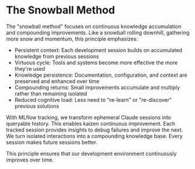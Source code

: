 # The Snowball Method

The "snowball method" focuses on continuous knowledge accumulation and compounding improvements. Like a snowball rolling downhill, gathering more snow and momentum, this principle emphasizes:

- Persistent context: Each development session builds on accumulated knowledge from previous sessions
- Virtuous cycle: Tools and systems become more effective the more they're used
- Knowledge persistence: Documentation, configuration, and context are preserved and enhanced over time
- Compounding returns: Small improvements accumulate and multiply rather than remaining isolated
- Reduced cognitive load: Less need to "re-learn" or "re-discover" previous solutions

With MLflow tracking, we transform ephemeral Claude sessions into queryable history. This enables kaizen continuous improvement. Each tracked session provides insights to debug failures and improve the next. We turn isolated interactions into a compounding knowledge base. Every session makes future sessions better.

This principle ensures that our development environment continuously improves over time.